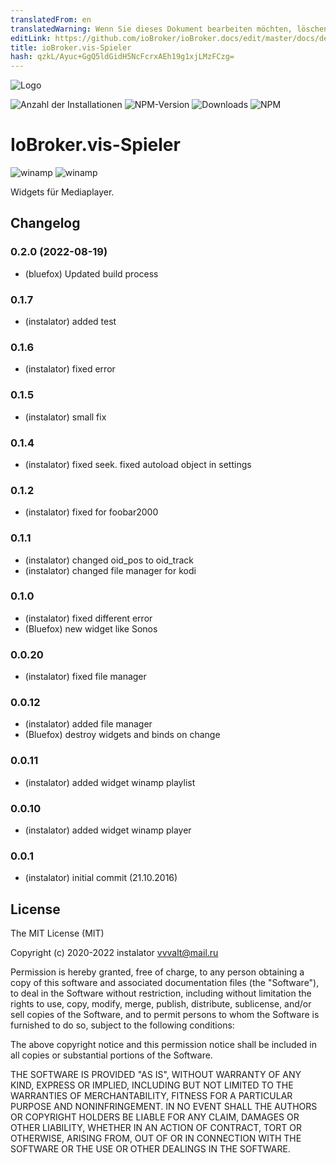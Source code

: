```yaml
---
translatedFrom: en
translatedWarning: Wenn Sie dieses Dokument bearbeiten möchten, löschen Sie bitte das Feld "translationsFrom". Andernfalls wird dieses Dokument automatisch erneut übersetzt
editLink: https://github.com/ioBroker/ioBroker.docs/edit/master/docs/de/adapterref/iobroker.vis-players/README.md
title: ioBroker.vis-Spieler
hash: qzkL/Ayuc+GgQ5ldGidH5NcFcrxAEh19g1xjLMzFCzg=
---
```

![Logo](../../../en/adapterref/iobroker.vis-players/admin/players.png)

![Anzahl der Installationen](http://iobroker.live/badges/vis-players-stable.svg)
![NPM-Version](https://img.shields.io/npm/v/iobroker.vis-players.svg)
![Downloads](https://img.shields.io/npm/dm/iobroker.vis-players.svg)
![NPM](https://nodei.co/npm/iobroker.vis-players.png?downloads=true)

# IoBroker.vis-Spieler
![winamp](/widgets/players/img/winamp.png) ![winamp](../../../en/adapterref/iobroker.vis-players/widgets/players/img/sonos.png)

Widgets für Mediaplayer.

<!--

### **IN ARBEIT** -->

## Changelog
### 0.2.0 (2022-08-19)
* (bluefox) Updated build process

### 0.1.7
* (instalator) added test

### 0.1.6
* (instalator) fixed error

### 0.1.5
* (instalator) small fix

### 0.1.4
* (instalator) fixed seek. fixed autoload object in settings

### 0.1.2
* (instalator) fixed for foobar2000

### 0.1.1
* (instalator) changed oid_pos to oid_track
* (instalator) changed file manager for kodi

### 0.1.0
* (instalator) fixed different error
* (Bluefox) new widget like Sonos

### 0.0.20
* (instalator) fixed file manager

### 0.0.12
* (instalator) added file manager
* (Bluefox) destroy widgets and binds on change

### 0.0.11
* (instalator) added widget winamp playlist

### 0.0.10
* (instalator) added widget winamp player

### 0.0.1
* (instalator) initial commit (21.10.2016)

## License
The MIT License (MIT)

Copyright (c) 2020-2022 instalator <vvvalt@mail.ru>

Permission is hereby granted, free of charge, to any person obtaining a copy
of this software and associated documentation files (the "Software"), to deal
in the Software without restriction, including without limitation the rights
to use, copy, modify, merge, publish, distribute, sublicense, and/or sell
copies of the Software, and to permit persons to whom the Software is
furnished to do so, subject to the following conditions:

The above copyright notice and this permission notice shall be included in all
copies or substantial portions of the Software.

THE SOFTWARE IS PROVIDED "AS IS", WITHOUT WARRANTY OF ANY KIND, EXPRESS OR
IMPLIED, INCLUDING BUT NOT LIMITED TO THE WARRANTIES OF MERCHANTABILITY,
FITNESS FOR A PARTICULAR PURPOSE AND NONINFRINGEMENT. IN NO EVENT SHALL THE
AUTHORS OR COPYRIGHT HOLDERS BE LIABLE FOR ANY CLAIM, DAMAGES OR OTHER
LIABILITY, WHETHER IN AN ACTION OF CONTRACT, TORT OR OTHERWISE, ARISING FROM,
OUT OF OR IN CONNECTION WITH THE SOFTWARE OR THE USE OR OTHER DEALINGS IN THE
SOFTWARE.